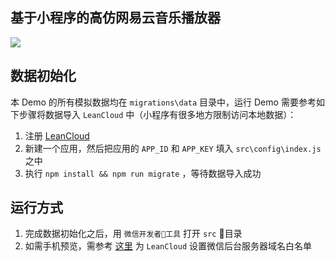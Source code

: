 基于小程序的高仿网易云音乐播放器
-----------------------

![](https://ws2.sinaimg.cn/large/006tNc79gy1fowo3rrx4qj30a00hs0sz.jpg)

## 数据初始化

本 Demo 的所有模拟数据均在 `migrations\data` 目录中，运行 Demo 需要参考如下步骤将数据导入 `LeanCloud` 中（小程序有很多地方限制访问本地数据）：

1. 注册 [LeanCloud](https://leancloud.cn/) 
2. 新建一个应用，然后把应用的 `APP_ID` 和 `APP_KEY` 填入 `src\config\index.js` 之中
3. 执行 `npm install && npm run migrate` ，等待数据导入成功

## 运行方式

1. 完成数据初始化之后，用 `微信开发者工具` 打开 `src` 目录
2. 如需手机预览，需参考 [这里](https://leancloud.cn/docs/weapp.html#hash-1036301770) 为 `LeanCloud` 设置微信后台服务器域名白名单